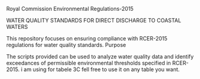 
Royal Commission Environmental Regulations-2015

WATER QUALITY STANDARDS FOR DIRECT DISCHARGE TO COASTAL WATERS

This repository focuses on ensuring compliance with RCER-2015 regulations for water quality standards.
Purpose

The scripts provided can be used to analyze water quality data and identify exceedances of permissible environmental thresholds specified in RCER-2015.
i am using for tabele 3C fell free to use it on any table you want.
